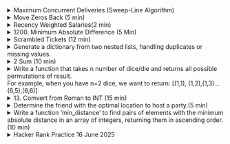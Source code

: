 <details>
<summary>Maximum Concurrent Deliveries (Sweep-Line Algorithm) </summary>

```python 
/* A courier can carry at most one active delivery at a time.
You are given a list of deliveries, each defined by a start timestamp (pickup) and an end timestamp (drop-off). Determine the maximum number of simultaneous active deliveries across all couriers.

Input(standard-in):

n # integer, 1 ≤ n ≤ 2*10^5
n lines follow: start_iso   end_iso

Example
5
2025-06-11T10:00:00 2025-06-11T10:25:00
2025-06-11T10:05:00 2025-06-11T10:30:00
2025-06-11T10:15:00 2025-06-11T10:45:00
2025-06-11T11:00:00 2025-06-11T11:20:00
2025-06-11T11:05:00 2025-06-11T11:15:00

Output (standard-out):
3
Explanation: Between 10:15 and 10:25 there are three overlapping deliveries.

Constraints & Tips
• ISO timestamps can be parsed with datetime.fromisoformat.
• O(n log n) expected; think sweep-line / line-sweep with event sorting (+1 at start, −1 at end).
*/



def sweep_line(n, arr_time):
    array_time = [(t.split()) for t in arr_time]
    array_time = [(datetime.fromisoformat(t[0])::time), datetime.fromisoformat(t[1])::time)) for t in array_time]
    array_time.sort()
    
    start_time = array_time[0][0]
    end_time = array_time[0][1]
    max_concurrent = 0
    count = 1
    for i in range(1, len(array_time)):
        new_start , new_end = array_time[i]
        if new_start <  end_time:
            count += 1
        else:
            start_time = new_start
            end_time = new_end
            if count > max_concurrent:
                max_concurrent = count 
                count = 1 
    if count > max_concurrent:
        max_concurrent = count 
     
    return max_concurrent
```
Why the Sweep Line Fits ?\
    For every moment, we need to know, how many intervals overlap that moment and keep track of the maximum. That is exactly the textbook use case for a sweep line.

    Why we attach “+1” to a start-time and “−1” to an end-time?
    
    Picture a cashier holding a simple click-counter:
    • Every time a delivery begins, she clicks “up” once ( +1 ).
    • Every time a delivery finishes, she clicks “down” once ( −1 ).

    At any clock-tick, the display shows `current_up_clicks − current_down_clicks` which is exactly “how many deliveries are out on the road right now”.
   
    Logic:
    1. Turn each interval ⟨start, end⟩ into two events: • (start, +1) ➜ “someone just walked in” (end, −1)  ➜ “someone just walked out”
    2. Sort the events by time, so we visit them in the order they actually happen.
    3. Walk through the timeline once, keeping a single integer active:
    active = 0
    max_active = 0
    for time, delta in events:   # delta is +1 or -1
        active += delta          # click up or down
        max_active = max(max_active, active)
    • When delta = +1, active goes up by one.
    • When delta = −1, active goes down by one. The highest value ever reached is the answer.

Correct Solution 
```python 
from datetime import datetime 

def calculate_max(deliveries):
    events = []
    for s, e in deliveries:
        start = datetime.fromisoformat(s)
        end   = datetime.fromisoformat(e)
        events.append((start,  1))
        events.append((end,   -1))
    
    # Rem : Sort by time; on ties process +1 before -1 
    # Assuming Closed start, Open end [) ; python sort by asc 
    # if Closed start, Closed end [] then no need; as we want to process end (-1 first)
    events.sort(key=lambda e: (e[0], -e[1]))
    
    active_deliveries = max_active_deliveries = 0
    for _, delta in events:
        active_deliveries += delta
        max_active_deliveries = max(max_active_deliveries, active_deliveries)

    return max_active_deliveries
```
</details>

<details>
<summary> Move Zeros Back (5 min) </summary>

```python 
def move_zeros_to_end(array):
    if not array:
        return array  # Handle empty array explicitly

    current = 0
    last_swap = len(array) - 1

    while current <= last_swap:
        if array[current] == 0:
            # Swap zero with element at last_swap
            array[current], array[last_swap] = array[last_swap], array[current]
            last_swap -= 1
            # Skip any zeros at last_swap to ensure we swap with a non-zero if possible
            while last_swap >= current and array[last_swap] == 0:
                last_swap -= 1
        else:
            current += 1

    return array

# Alternatively 
def move_zeros_back(array):
    """
    Moves all zeros to the end of the array while maintaining the order of non-zero elements (bringing them up)
    i is always moving but non_zero_position only moves if a non zero value is there
    """
    non_zero_pos = 0
    for i in range(len(array)):
        if array[i] != 0:
            array[non_zero_pos], array[i] = array[i], array[non_zero_pos]
            non_zero_pos += 1
    return array

```

</details>

<details>
<summary>Recency Weighted Salaries(2 min) </summary>

```python 
def recency_weighted_salaries(previous_salaries):
    if not previous_salaries:
        return 0.0  # Handle empty input by returning 0.0

    weighted_salaries = [(i + 1) * salary for i, salary in enumerate(previous_salaries)]
    
    # Sum of weights: 1 + 2 + ... + n = n*(n+1)/2
    n = len(previous_salaries)
    total_weights = (n * (n + 1)) // 2
    
    weighted_average = sum(weighted_salaries) / total_weights
    return round(weighted_average, 2)
```
</details>

<details>
<summary>1200. Minimum Absolute Difference (5 Min)</summary>

```python 
def min_distance(test_input):
    if len(test_input) < 2:
        return 0, []  # Handle edge case: less than 2 elements
    
    test_input.sort()  
    min_dist = float('inf')
    
    for i in range(len(test_input) - 1):
        current_dist = test_input[i + 1] - test_input[i]
        if current_dist < min_dist:
            min_dist = current_dist
  
    result = []
    for i in range(len(test_input) - 1):
        if test_input[i + 1] - test_input[i] == min_dist:
            result.append([test_input[i], test_input[i + 1]])
    
    return result
```
</details>

<details>
<summary> Scrambled Tickets (12 min)</summary>

```python 

# flights = [
#     ['Chennai', 'Bangalore'], 
#     ['Bombay', 'Delhi'], 
#     ['Goa', 'Chennai'], 
#     ['Delhi', 'Goa'], 
#     ['Bangalore', 'Beijing']
# ]

def plan_trip(flights):
    
    src_dest_map = {}
   
    # Count occurrences of each city (as source or destination)
    count_dict = {}
    for src, dest in flights: # directly unpack flights 
        src_dest_map[src] = dest
        count_dict[src] = count_dict.get(src, 0) + 1  #Please use .get() 
        count_dict[dest] = count_dict.get(dest, 0) + 1
    
    # Find the starting city: it should appear only once in count_dict
    # and must be a source (i.e., in src_dest_map)
    start_trip = None
    for city in count_dict:
        if count_dict[city] == 1 and city in src_dest_map:
            start_trip = city
            break
    
    #Remember to check this - If no start is found, return empty or handle error (for simplicity, assume valid input)
    if start_trip is None:
        return []

    # list.pop(ele) is wrong because pop() on a list expects an index, not a value. Use remove() or rethink the logic   
    
    # Build the result list by following the source-to-destination mapping
    result = []
    current = start_trip
    while current in src_dest_map:
        next_city = src_dest_map[current]
        result.append([current, next_city])
        current = next_city
    
    return result

```
</details>


<details>
<summary> Generate a dictionary from two nested lists, handling duplicates or missing values. </summary>

```python 
def create_dict_from_nested_lists(keys_list, values_list):
    result_dict = {}
    # Get the minimum length to avoid index out of range
    min_length = min(len(keys_list), len(values_list))
    
    for i in range(min_length):
        key = keys_list[i]
        value = values_list[i]
        # Handle nested structure by flattening if necessary
        if isinstance(key, list):   # REM
            key = tuple(key)  # # REM Convert nested list to tuple to make it hashable
        if isinstance(value, list):
            value = tuple(value)
        result_dict[key] = value
        
        #REM:
        # Result[key] = Result.get(key, []).append(value) is incorrect 
        # append() method modifies the list in place and returns None, so this line actually sets Result[key] to None
        
        #temp = Result.get(key, [])
        #temp.append(value) 
        #Result[key] = temp
    return result_dict
```
</details>

<details>
<summary> 2 Sum  (10 min)</summary>

- Missed reading question properly had to return indexes, was returning numbers 
- using abs for no reason it was not required 
- took too long :((\

```python 
    def twoSum(self, nums: List[int], target: int) -> List[int]:
        store = {}
        for i in range(len(nums)):
            if target - nums[i] in store:
                return [i, store[target - nums[i]]]
            else:
                store[nums[i]] = i
```

</details>
<details>
<summary> Write a function that takes n number of dice/die and returns all possible permutations of result.<br>
For example, when you have n=2 dice, we want to return: [(1,1), (1,2),(1,3)...(6,5),(6,6)] </summary>

https://leetcode.com/discuss/post/1515046/doordash-data-eng-tech-phone-screen-by-a-wgmq/

```python
#(i,) is a single-element tuple containing the value i
# The comma after i is important because it tells Python this is a tuple
# + operator, when used with tuples, concatenates them. 
# So if i=1 and perm=(2,), then (1,) + (2,) results in (1, 2).

def return_dice_permutation(n):
    if n <= 0:
        return []        # return empty list not 0 
    if n == 1:           # python is == 
        return [(i,) for i in range(1,7)]  

    prev_perm = return_dice_permutation(n - 1)
    result = []
    for i in range(1, 7):
        for perm in prev_perm:
            result.append((i,) + perm) 
```
</details>

<details>
<summary>13. Comvert from Roman to INT (15 min) </summary>

```python 
# REM to read question properly 
# it is very easy just REM you need to check if they are in order or not
'''
Each symbol adds its own value, except for when a smaller valued symbol is before a larger valued symbol.
In those cases, instead of adding both symbols to the total, we need to subtract the large from the small.
'''
def romanToInt(self, s):
        """
        :type s: str
        :rtype: int
        """
        values= {
        "I": 1,
        "V": 5,
        "X": 10,
        "L": 50,
        "C": 100,
        "D": 500,
        "M": 1000,
        }
        total = 0 
        i = 0 
        while i < len(s):
            if i+1 < len(s) and values[s[i+1]] > values[s[i]]:
                total += values[s[i+1]] - values[s[i]]
                i += 2
            else:
                total += values[s[i]]
                i += 1

        return total
```
</details>

<details>
<summary> Determine the friend with the optimal location to host a party.(5 min)</summary>

```python 
'''
Assuming friends is a dict of name and coordinates of friends 
'''
def pick_friends(friends):
    if len(friends) == 0:
        return None
    if len(friends) == 1:
        return list(friends.keys())[0]
    
    min_distance = float('inf')
    min_host = None
    for host in friends:
        total_distance = 0
        hx_dis, hy_dis, hz_dis = friends[host]
        for friend in friends:
            if friend != host: 
                x_dis, y_dis, z_dis = friends[friend]
                dist = (((hx_dis - x_dis) ** 2) + ((hy_dis - y_dis) ** 2) + ((hz_dis - z_dis) ** 2)) ** 0.5 ## POW function - euclidean distance 
                total_distance += dist

        if total_distance < min_distance:
            min_distance = total_distance
            min_host = host

    return min_host
```

```python 
def pick_host(friends):
    """
    The optimal host is the one whose location minimizes the total Euclidean distance
    for all friends to travel to the party.
    
    Args:
        friends (list): A list of dictionaries, each containing a friend's 'name' and
                        3D coordinates 'x', 'y', 'z'.
                        
    Returns:
        str: The name of the friend who should host the party.
    """
    if not friends:
        return None
    
    if len(friends) == 1:
        return friends[0]['name']
    
    min_total_distance = float('inf')
    optimal_host = None
    
    # Iterate through each friend as a potential host
    for host in friends:
        total_distance = 0
        host_x, host_y, host_z = host['x'], host['y'], host['z']
        
        # Calculate total distance from this host to all other friends
        for friend in friends:
            friend_x, friend_y, friend_z = friend['x'], friend['y'], friend['z']
            # Euclidean distance in 3D space
            distance = ((host_x - friend_x) ** 2 + 
                       (host_y - friend_y) ** 2 + 
                       (host_z - friend_z) ** 2) ** 0.5
            total_distance += distance
        
        # Update the optimal host if this total distance is smaller
        if total_distance < min_total_distance:
            min_total_distance = total_distance
            optimal_host = host['name']
    
    return optimal_host

# Example usage:
if __name__ == "__main__":
    friends_list = [
        {"name": "Alice", "x": 0, "y": 0, "z": 0},
        {"name": "Bob", "x": 1, "y": 1, "z": 1},
        {"name": "Charlie", "x": 2, "y": 2, "z": 2},
        {"name": "David", "x": 0, "y": 1, "z": 0}
    ]
    
    host = pick_host(friends_list)
    print(f"The optimal host is: {host}")
```
</details>

<details>
<summary> Write a function ‘min_distance’ to find pairs of elements with the minimum absolute distance in an array of integers, returning them in ascending order.(10 min) </summary> 

```python 
def min_distance(arr):
    if len(arr) < 2:
        return []
    if len(arr) == 2:
        return [(0, 1)]
    
    ind_arr = [(i, v) for i, v in enumerate(arr)]
    ind_arr.sort(key=lambda x: x[1])  # Sort by value, not index
    
    min_dist = float('inf')
    result = []
    for i in range(len(ind_arr) - 1):
        current_dist = ind_arr[i+1][1] - ind_arr[i][1]
        if current_dist < min_dist:
            min_dist = current_dist
            result = [(ind_arr[i][0], ind_arr[i+1][0])]
        elif current_dist == min_dist:
            result.append((ind_arr[i][0], ind_arr[i+1][0]))
    
    result.sort(key=lambda x: (x[0], x[1]))  # Sort by both indices
    return result
```
nlogn time 
</details>

<details>
<summary> Hacker Rank Practice 16 June 2025 </summary> 

```python 
''' NOTES:
- round is case sensitive, its built in no need to import anything
- / standard division operator; always returns a floating-point number
- // floor division operator ; result to the nearest integer 
- (-5) // 2 would give -3 since it rounds down toward negative infinity


'''
def plusMinus(arr):
    pos_count, neg_count, zer_count = 0,0,0
    n = len(arr)
    for e in arr:
        if e > 0:
            pos_count+= 1
        elif e == 0:
            zer_count+= 1
        else:
            neg_count+= 1
    print(round(pos_count/n ,6))
    print(round(neg_count/n ,6))
    print(round(zer_count/n ,6))
    return 
```

```python 
''' NOTES:
- string is immutable so create a new string - do not try to modify it 

- SLICING In python string 
- list[start:stop:step] stop is exclusive 
- s[-2:]   # Last two elements"
- s[:-2]   # All except last two elements")
- s[::2]    # Every second element")
- s[::-1]   # Reverse the list"
- s[::-2]  # Every second element from end")
'''

def timeConversion(s):
    if s[-2:] == 'PM':
         if int(s[:2]) < 12:
            s = str(int(s[:2]) + 12) + s[2:]
    else:
        if s[:2] == '12': 
            s = '00' + s[2:]
    
    return s[:8]
```

```python
# Optimzed Fizzbuzz
def fizzBuzz(n):
    for i in range(1, n + 1):
        output = ""
        if i % 3 == 0:
            output += "Fizz"
        if i % 5 == 0:
            output += "Buzz"
        print(output or i) 
```

```python
def lonelyinteger(a):
    result = 0
    for e in  a:
        result = result ^ e # same element xored return 0 
    return result

'''
Square array do you len(arr) in both loops
Added return inside first for loop and debugged for 5 min - Don't do this 
'''
def diagonalDifference(arr):
    dia_one  = 0
    dia_two  = 0
 
    for r in range(len(arr)):
        for c in range(len(arr)):
            if r==c :
                dia_one += arr[r][c]
            if c + r == len(arr)-1:
                dia_two += arr[r][c]
    return abs(dia_one -dia_two )


def countingSort(arr):
    freq_arr =[0]*100
    for i in arr:
        freq_arr[i] += 1
    return freq_arr


def findZigZagSequence(a, n):
    a.sort()
    mid = int((n + 1)/2)- 1 # REM 
    a[mid], a[n-1] = a[n-1], a[mid]

    st = mid + 1 
    ed = n - 2 # REM
    while(st <= ed):
        a[st], a[ed] = a[ed], a[st]
        st = st + 1
        ed = ed - 1 # REM

    for i in range (n):
        if i == n-1:
            print(a[i])
        else:
            print(a[i], end = ' ')
    return